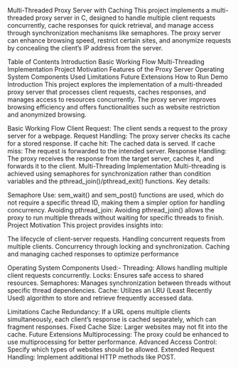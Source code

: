 Multi-Threaded Proxy Server with Caching
This project implements a multi-threaded proxy server in C, designed to handle multiple client requests concurrently, cache responses for quick retrieval, and manage access through synchronization mechanisms like semaphores. The proxy server can enhance browsing speed, restrict certain sites, and anonymize requests by concealing the client’s IP address from the server.

Table of Contents
Introduction
Basic Working Flow
Multi-Threading Implementation
Project Motivation
Features of the Proxy Server
Operating System Components Used
Limitations
Future Extensions
How to Run
Demo
Introduction
This project explores the implementation of a multi-threaded proxy server that processes client requests, caches responses, and manages access to resources concurrently. The proxy server improves browsing efficiency and offers functionalities such as website restriction and anonymized browsing.

Basic Working Flow
Client Request: The client sends a request to the proxy server for a webpage.
Request Handling: The proxy server checks its cache for a stored response.
If cache hit: The cached data is served.
If cache miss: The request is forwarded to the intended server.
Response Handling: The proxy receives the response from the target server, caches it, and forwards it to the client.
Multi-Threading Implementation
Multi-threading is achieved using semaphores for synchronization rather than condition variables and the pthread_join()/pthread_exit() functions. Key details:

Semaphore Use: sem_wait() and sem_post() functions are used, which do not require a specific thread ID, making them a simpler option for handling concurrency.
Avoiding pthread_join: Avoiding pthread_join() allows the proxy to run multiple threads without waiting for specific threads to finish.
Project Motivation
This project provides insights into:

The lifecycle of client-server requests.
Handling concurrent requests from multiple clients.
Concurrency through locking and synchronization.
Caching and managing cached responses to optimize performance


Operating System Components Used:-
Threading: Allows handling multiple client requests concurrently.
Locks: Ensures safe access to shared resources.
Semaphores: Manages synchronization between threads without specific thread dependencies.
Cache: Utilizes an LRU (Least Recently Used) algorithm to store and retrieve frequently accessed data.

Limitations
Cache Redundancy: If a URL opens multiple clients simultaneously, each client’s response is cached separately, which can fragment responses.
Fixed Cache Size: Larger websites may not fit into the cache.
Future Extensions
Multiprocessing: The proxy could be enhanced to use multiprocessing for better performance.
Advanced Access Control: Specify which types of websites should be allowed.
Extended Request Handling: Implement additional HTTP methods like POST.
